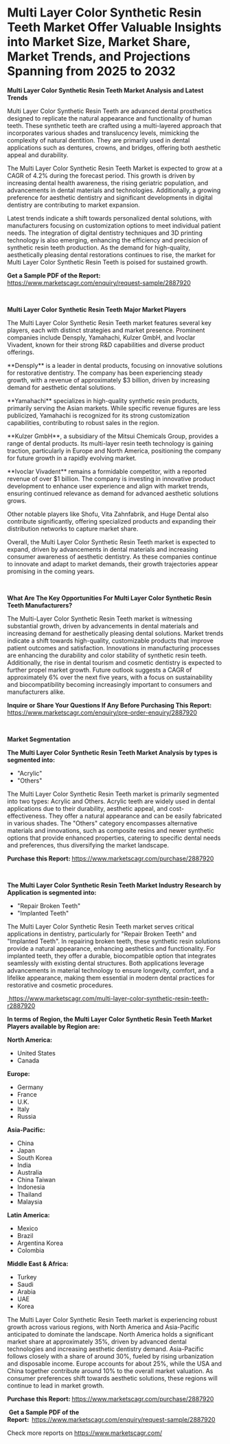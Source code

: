 <p><h1>Multi Layer Color Synthetic Resin Teeth Market Offer Valuable Insights into Market Size, Market Share, Market Trends, and Projections Spanning from 2025 to 2032</h1></p><p><strong>Multi Layer Color Synthetic Resin Teeth Market Analysis and Latest Trends</strong></p>
<p><p>Multi Layer Color Synthetic Resin Teeth are advanced dental prosthetics designed to replicate the natural appearance and functionality of human teeth. These synthetic teeth are crafted using a multi-layered approach that incorporates various shades and translucency levels, mimicking the complexity of natural dentition. They are primarily used in dental applications such as dentures, crowns, and bridges, offering both aesthetic appeal and durability.</p><p>The Multi Layer Color Synthetic Resin Teeth Market is expected to grow at a CAGR of 4.2% during the forecast period. This growth is driven by increasing dental health awareness, the rising geriatric population, and advancements in dental materials and technologies. Additionally, a growing preference for aesthetic dentistry and significant developments in digital dentistry are contributing to market expansion. </p><p>Latest trends indicate a shift towards personalized dental solutions, with manufacturers focusing on customization options to meet individual patient needs. The integration of digital dentistry techniques and 3D printing technology is also emerging, enhancing the efficiency and precision of synthetic resin teeth production. As the demand for high-quality, aesthetically pleasing dental restorations continues to rise, the market for Multi Layer Color Synthetic Resin Teeth is poised for sustained growth.</p></p>
<p><strong>Get a Sample PDF of the Report:&nbsp;</strong> <a href="https://www.marketscagr.com/enquiry/request-sample/2887920?utm_campaign=3271&utm_medium=2&utm_source=Github&utm_content=ia&utm_term=14032025&utm_id=multi-layer-color-synthetic-resin-teeth">https://www.marketscagr.com/enquiry/request-sample/2887920</a></p>
<p>&nbsp;</p>
<p><strong>Multi Layer Color Synthetic Resin Teeth Major Market Players</strong></p>
<p><p>The Multi Layer Color Synthetic Resin Teeth market features several key players, each with distinct strategies and market presence. Prominent companies include Densply, Yamahachi, Kulzer GmbH, and Ivoclar Vivadent, known for their strong R&D capabilities and diverse product offerings.</p><p>**Densply** is a leader in dental products, focusing on innovative solutions for restorative dentistry. The company has been experiencing steady growth, with a revenue of approximately $3 billion, driven by increasing demand for aesthetic dental solutions.</p><p>**Yamahachi** specializes in high-quality synthetic resin products, primarily serving the Asian markets. While specific revenue figures are less publicized, Yamahachi is recognized for its strong customization capabilities, contributing to robust sales in the region.</p><p>**Kulzer GmbH**, a subsidiary of the Mitsui Chemicals Group, provides a range of dental products. Its multi-layer resin teeth technology is gaining traction, particularly in Europe and North America, positioning the company for future growth in a rapidly evolving market.</p><p>**Ivoclar Vivadent** remains a formidable competitor, with a reported revenue of over $1 billion. The company is investing in innovative product development to enhance user experience and align with market trends, ensuring continued relevance as demand for advanced aesthetic solutions grows.</p><p>Other notable players like Shofu, Vita Zahnfabrik, and Huge Dental also contribute significantly, offering specialized products and expanding their distribution networks to capture market share.</p><p>Overall, the Multi Layer Color Synthetic Resin Teeth market is expected to expand, driven by advancements in dental materials and increasing consumer awareness of aesthetic dentistry. As these companies continue to innovate and adapt to market demands, their growth trajectories appear promising in the coming years.</p></p>
<p>&nbsp;</p>
<p><strong>What Are The Key Opportunities For Multi Layer Color Synthetic Resin Teeth Manufacturers?</strong></p>
<p><p>The Multi-Layer Color Synthetic Resin Teeth market is witnessing substantial growth, driven by advancements in dental materials and increasing demand for aesthetically pleasing dental solutions. Market trends indicate a shift towards high-quality, customizable products that improve patient outcomes and satisfaction. Innovations in manufacturing processes are enhancing the durability and color stability of synthetic resin teeth. Additionally, the rise in dental tourism and cosmetic dentistry is expected to further propel market growth. Future outlook suggests a CAGR of approximately 6% over the next five years, with a focus on sustainability and biocompatibility becoming increasingly important to consumers and manufacturers alike.</p></p>
<p><strong>Inquire or Share Your Questions If Any Before Purchasing This Report:</strong> <a href="https://www.marketscagr.com/enquiry/pre-order-enquiry/2887920?utm_campaign=3271&utm_medium=2&utm_source=Github&utm_content=ia&utm_term=14032025&utm_id=multi-layer-color-synthetic-resin-teeth">https://www.marketscagr.com/enquiry/pre-order-enquiry/2887920</a></p>
<p>&nbsp;</p>
<p><strong>Market Segmentation</strong></p>
<p><strong>The Multi Layer Color Synthetic Resin Teeth Market Analysis by types is segmented into:</strong></p>
<p><ul><li>"Acrylic"</li><li>"Others"</li></ul></p>
<p><p>The Multi Layer Color Synthetic Resin Teeth market is primarily segmented into two types: Acrylic and Others. Acrylic teeth are widely used in dental applications due to their durability, aesthetic appeal, and cost-effectiveness. They offer a natural appearance and can be easily fabricated in various shades. The "Others" category encompasses alternative materials and innovations, such as composite resins and newer synthetic options that provide enhanced properties, catering to specific dental needs and preferences, thus diversifying the market landscape.</p></p>
<p><strong>Purchase this Report:&nbsp;</strong><a href="https://www.marketscagr.com/purchase/2887920?utm_campaign=3271&utm_medium=2&utm_source=Github&utm_content=ia&utm_term=14032025&utm_id=multi-layer-color-synthetic-resin-teeth">https://www.marketscagr.com/purchase/2887920</a></p>
<p>&nbsp;</p>
<p><strong>The Multi Layer Color Synthetic Resin Teeth Market Industry Research by Application is segmented into:</strong></p>
<p><ul><li>"Repair Broken Teeth"</li><li>"Implanted Teeth"</li></ul></p>
<p><p>The Multi Layer Color Synthetic Resin Teeth market serves critical applications in dentistry, particularly for "Repair Broken Teeth" and "Implanted Teeth". In repairing broken teeth, these synthetic resin solutions provide a natural appearance, enhancing aesthetics and functionality. For implanted teeth, they offer a durable, biocompatible option that integrates seamlessly with existing dental structures. Both applications leverage advancements in material technology to ensure longevity, comfort, and a lifelike appearance, making them essential in modern dental practices for restorative and cosmetic procedures.</p></p>
<p><a href="https://www.marketscagr.com/multi-layer-color-synthetic-resin-teeth-r2887920?utm_campaign=3271&utm_medium=2&utm_source=Github&utm_content=ia&utm_term=14032025&utm_id=multi-layer-color-synthetic-resin-teeth">&nbsp;https://www.marketscagr.com/multi-layer-color-synthetic-resin-teeth-r2887920</a></p>
<p><strong>In terms of Region, the Multi Layer Color Synthetic Resin Teeth Market Players available by Region are:</strong></p>
<p>
    <p> <strong> North America: </strong>
        <ul>
            <li>United States</li>
            <li>Canada</li>
        </ul>
        </p> 
    <p> <strong> Europe: </strong>
        <ul>
            <li>Germany</li>
            <li>France</li>
            <li>U.K.</li>
            <li>Italy</li>
            <li>Russia</li>
        </ul>
        </p> 
    <p> <strong> Asia-Pacific: </strong>
        <ul>
            <li>China</li>
            <li>Japan</li>
            <li>South Korea</li>
            <li>India</li>
            <li>Australia</li>
            <li>China Taiwan</li>
            <li>Indonesia</li>
            <li>Thailand</li>
            <li>Malaysia</li>
        </ul>
        </p> 
    <p> <strong> Latin America: </strong>
        <ul>
            <li>Mexico</li>
            <li>Brazil</li>
            <li>Argentina Korea</li>
            <li>Colombia</li>
        </ul>
        </p> 
    <p> <strong> Middle East & Africa: </strong>
        <ul>
            <li>Turkey</li>
            <li>Saudi</li>
            <li>Arabia</li>
            <li>UAE</li>
            <li>Korea</li>
        </ul>
    </p>
    </p>
<p><p>The Multi Layer Color Synthetic Resin Teeth market is experiencing robust growth across various regions, with North America and Asia-Pacific anticipated to dominate the landscape. North America holds a significant market share at approximately 35%, driven by advanced dental technologies and increasing aesthetic dentistry demand. Asia-Pacific follows closely with a share of around 30%, fueled by rising urbanization and disposable income. Europe accounts for about 25%, while the USA and China together contribute around 10% to the overall market valuation. As consumer preferences shift towards aesthetic solutions, these regions will continue to lead in market growth.</p></p>
<p><strong>Purchase this Report: </strong><a href="https://www.marketscagr.com/purchase/2887920?utm_campaign=3271&utm_medium=2&utm_source=Github&utm_content=ia&utm_term=14032025&utm_id=multi-layer-color-synthetic-resin-teeth">https://www.marketscagr.com/purchase/2887920</a></p>
<p>&nbsp;<strong>Get a Sample PDF of the Report:&nbsp;&nbsp;</strong><a href="https://www.marketscagr.com/enquiry/request-sample/2887920?utm_campaign=3271&utm_medium=2&utm_source=Github&utm_content=ia&utm_term=14032025&utm_id=multi-layer-color-synthetic-resin-teeth">https://www.marketscagr.com/enquiry/request-sample/2887920</a></p>
<p><strong></strong></p>
<p>Check more reports on <a href="https://www.marketscagr.com/?utm_campaign=3271&utm_medium=2&utm_source=Github&utm_content=ia&utm_term=14032025&utm_id=multi-layer-color-synthetic-resin-teeth">https://www.marketscagr.com/</a></p>